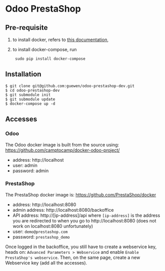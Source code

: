# Odoo PrestaShop

## Pre-requisite

1. to install docker, refers to [this
   documentation](https://docs.docker.com/engine/installation/linux/ubuntulinux/),

2. to install docker-compose, run

        sudo pip install docker-compose

## Installation

```
$ git clone git@github.com:guewen/odoo-prestashop-dev.git
$ cd odoo-prestashop-dev
$ git submodule init
$ git submodule update
$ docker-compose up -d
```

## Accesses

### Odoo

The Odoo docker image is built from the source using:
https://github.com/camptocamp/docker-odoo-project/

* address: http://localhost
* user: admin
* password: admin

### PrestaShop

The PrestaShop docker image is: https://github.com/PrestaShop/docker

* address: http://localhost:8080
* admin address: http://localhost:8080/backoffice
* API address: http://[ip-address]/api where `[ip-address]` is the address you
  are redirected to when you go to http://localhost:8080 (does not work on
  localhost:8080 unfortunately)
* user: `demo@prestashop.com`
* password: `prestashop_demo`

Once logged in the backoffice, you still have to create a webservice key, heads
on: `Advanced Parameters > Webservice` and enable `Enable PrestaShop's
webservice`. Then, on the same page, create a new Webservice key (add all the
accesses).
